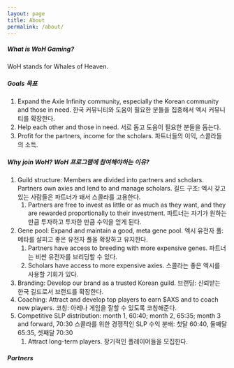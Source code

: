 ```yaml
---
layout: page
title: About
permalink: /about/
---
```


##### What is WoH Gaming?

WoH stands for Whales of Heaven.

##### Goals 목표

1. Expand the Axie Infinity community, especially the Korean community and those in need. 한국 커뮤니티와 도움이 필요한 분들을 집중해서 엑시 커뮤니티를 확장한다.
2. Help each other and those in need. 서로 돕고 도움이 필요한 분들을 돕는다.
3. Profit for the partners, income for the scholars. 파트너들의 이익, 스콜라들의 소득.

##### Why join WoH? WoH 프로그램에 참여해야하는 이유?

1. Guild structure: Members are divided into partners and scholars. Partners own axies and lend to and manage scholars.
길드 구조: 엑시 갖고 있는 사람들은 파트너가 돼서 스콜라를 고용한다.
    1. Partners are free to invest as little or as much as they want, and they are rewarded proportionally to their investment. 파트너는 자기가 원하는 만큼 투자하고 투자한 만큼 수익을 얻게 된다.
2. Gene pool: Expand and maintain a good, meta gene pool. 엑시 유전자 풀: 메타를 살피고 좋은 유전자 풀을 확장하고 유지한다.
    1. Partners have access to breeding with more expensive genes. 파트너는 비싼 유전자를 브리딩할 수 있다.
    2. Scholars have access to more expensive axies. 스콜라는 좋은 엑시를 사용할 기회가 있다.
3. Branding: Develop our brand as a trusted Korean guild. 브랜딩: 신뢰받는 한국 길드로서 브랜드를 확장한다.
4. Coaching: Attract and develop top players to earn $AXS and to coach new players. 코칭: 아레나 게임을 잘할 수 있도록 코칭해준다.
5. Competitive SLP distribution: month 1, 60:40; month 2, 65:35; month 3 and forward, 70:30 스콜라를 위한 경쟁적인 SLP 수익 분배: 첫달 60:40, 둘째달 65:35, 셋째달 70:30
    1. Attract long-term players. 장기적인 플레이어들을 모집한다.

##### Partners

